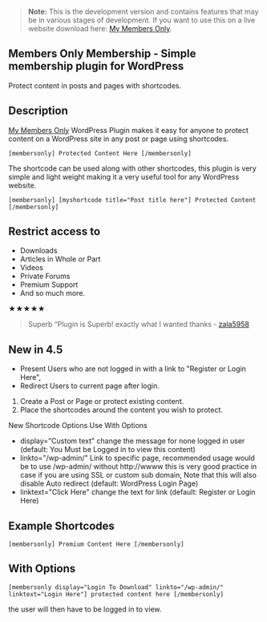 > **Note:** This is the development version and contains features that may be in various stages of development. If you want to use this on a live website download here: [My Members Only](https://wordpress.org/plugins/iceyi-members-only/).

## Members Only Membership - Simple membership plugin for WordPress


Protect content in posts and pages with shortcodes.

##  Description
[My Members Only](https://switchwebdev.com/wordpress-plugins/) WordPress Plugin makes it easy for anyone to protect content on a WordPress site in any post or page using shortcodes.

`[membersonly]
Protected Content Here
[/membersonly] `

The shortcode can be used along with other shortcodes, this plugin is very simple and light weight making it a very useful tool for any WordPress website.

`[membersonly]
[myshortcode title="Post title here"]
Protected Content
[/membersonly] `

## Restrict access to 
* Downloads
* Articles in Whole or Part
* Videos
* Private Forums
* Premium Support
* And so much more.

★★★★★
> Superb “Plugin is Superb! exactly what I wanted thanks - [zala5958](https://wordpress.org/support/users/zala5958/)

##  New in 4.5
* Present Users who are not logged in with a link to "Register or Login Here",
* Redirect Users to current page after login.

1. Create a Post or Page or protect existing content.
2. Place the shortcodes around the content you wish to protect.


New Shortcode Options Use With Options

* display="Custom text" change the message for none logged in user (default: You Must be Logged in to view this content)
* linkto="/wp-admin/" Link to specific page, recommended usage would be to use /wp-admin/ without http://wwww this is very good practice in case if you are using SSL or custom sub domain, Note that this will also disable Auto redirect (default: WordPress Login Page)
* linktext="Click Here" change the text for link (default: Register or Login Here)


##  Example Shortcodes

`[membersonly]
Premium Content Here
[/membersonly] `


##  With Options 
`[membersonly display="Login To Download" linkto="/wp-admin/" linktext="Login Here"] protected content here [/membersonly] `


the user will then have to be logged in to view.

